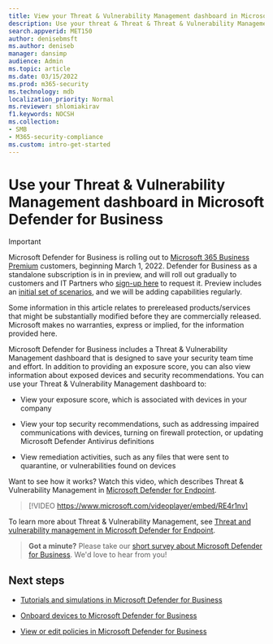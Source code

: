 ```yaml
---
title: View your Threat & Vulnerability Management dashboard in Microsoft Defender for Business
description: Use your threat & Threat & Threat & Vulnerability Management dashboard to see important items to address.
search.appverid: MET150
author: denisebmsft
ms.author: deniseb
manager: dansimp 
audience: Admin
ms.topic: article
ms.date: 03/15/2022
ms.prod: m365-security
ms.technology: mdb
localization_priority: Normal
ms.reviewer: shlomiakirav
f1.keywords: NOCSH 
ms.collection: 
- SMB
- M365-security-compliance
ms.custom: intro-get-started
---
```


# Use your Threat & Vulnerability Management dashboard in Microsoft Defender for Business

> [!IMPORTANT]
> Microsoft Defender for Business is rolling out to [Microsoft 365 Business Premium](../../business-premium/index.md) customers, beginning March 1, 2022. Defender for Business as a standalone subscription is in in preview, and will roll out gradually to customers and IT Partners who [sign-up here](https://aka.ms/mdb-preview) to request it. Preview includes an [initial set of scenarios](mdb-tutorials.md#try-these-preview-scenarios), and we will be adding capabilities regularly.
> 
> Some information in this article relates to prereleased products/services that might be substantially modified before they are commercially released. Microsoft makes no warranties, express or implied, for the information provided here. 

Microsoft Defender for Business includes a Threat & Vulnerability Management dashboard that is designed to save your security team time and effort. In addition to providing an exposure score, you can also view information about exposed devices and security recommendations. You can use your Threat & Vulnerability Management dashboard to:

- View your exposure score, which is associated with devices in your company

- View your top security recommendations, such as addressing impaired communications with devices, turning on firewall protection, or updating Microsoft Defender Antivirus definitions

- View remediation activities, such as any files that were sent to quarantine, or vulnerabilities found on devices

Want to see how it works? Watch this video, which describes Threat & Vulnerability Management in [Microsoft Defender for Endpoint](../defender-endpoint/microsoft-defender-endpoint.md).

> [!VIDEO https://www.microsoft.com/videoplayer/embed/RE4r1nv]

To learn more about Threat & Vulnerability Management, see [Threat and vulnerability management in Microsoft Defender for Endpoint](../defender-endpoint/next-gen-threat-and-vuln-mgt.md).

>
> **Got a minute?**
> Please take our <a href="https://microsoft.qualtrics.com/jfe/form/SV_0JPjTPHGEWTQr4y" target="_blank">short survey about Microsoft Defender for Business</a>. We'd love to hear from you!
>

## Next steps

- [Tutorials and simulations in Microsoft Defender for Business](mdb-tutorials.md)

- [Onboard devices to Microsoft Defender for Business](mdb-onboard-devices.md)

- [View or edit policies in Microsoft Defender for Business](mdb-view-edit-create-policies.md)